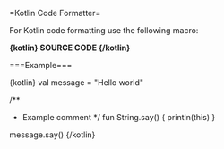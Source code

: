 =Kotlin Code Formatter=

For Kotlin code formatting use the following macro:

<b>
&#x7b;kotlin}
SOURCE CODE
{/kotlin}
</b>

===Example===

{kotlin}
val message = "Hello world"

/**
 * Example comment
 */
fun String.say() {
    println(this)
}

message.say()
{/kotlin}
